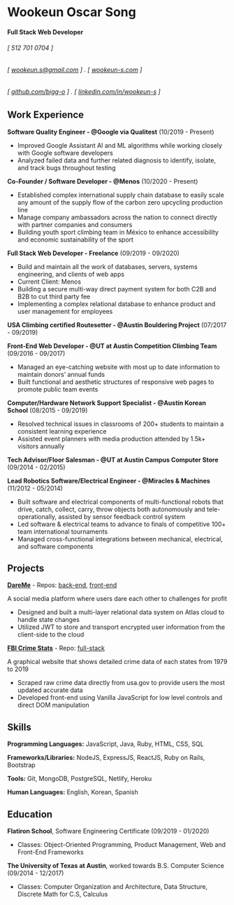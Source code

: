 Wookeun Oscar Song
======

#### Full Stack Web Developer 
###### [ 512 701 0704 ]
###### [ wookeun.s@gmail.com ] . [ [wookeun-s.com](https://www.wookeun-s.com/) ]
###### [ [github.com/bigg-o](http://www.github.com/bigg-o) ] . [ [linkedin.com/in/wookeun-s](https://www.linkedin.com/in/wookeun-s) ]


Work Experience
---------
**Software Quality Engineer  -  @Google via Qualitest** (10/2019 - Present)
- Improved Google Assistant AI and ML algorithms while working closely with Google software developers
- Analyzed failed data and further related diagnosis to identify, isolate, and track bugs throughout testing

**Co-Founder / Software Developer  -  @Menos** (10/2020 - Present)
- Established complex international supply chain database to easily scale any amount of the supply flow of the carbon zero upcycling production line
- Manage company ambassadors across the nation to connect directly with partner companies and consumers
- Building youth sport climbing team in México to enhance accessibility and economic sustainability of the sport

**Full Stack Web Developer  -  Freelance** (09/2019 - 09/2020)

- Build and maintain all the work of databases, servers, systems engineering, and clients of web apps
- Current Client:   Menos
- Building a secure multi-way direct payment system for both C2B and B2B to cut third party fee
- Implementing a complex relational database to enhance product and user management for employees

**USA Climbing certified Routesetter  -  @Austin Bouldering Project** (07/2017 - 09/2019)

**Front-End Web Developer  -  @UT at Austin Competition Climbing Team** (09/2016 - 09/2017)

- Managed an eye-catching website with most up to date information to maintain donors’ annual funds
- Built functional and aesthetic structures of responsive web pages to promote public team events

**Computer/Hardware Network Support Specialist  -  @Austin Korean School** (08/2015 - 09/2019)

- Resolved technical issues in classrooms of 200+ students to maintain a consistent learning experience
- Assisted event planners with media production attended by 1.5k+ visitors annually

**Tech Advisor/Floor Salesman  -  @UT at Austin Campus Computer Store** (09/2014 - 02/2015)

**Lead Robotics Software/Electrical Engineer  -  @Miracles & Machines** (11/2012 - 05/2014)

- Built software and electrical components of multi-functional robots that drive, catch, collect, carry, throw objects both autonomously and tele-operationally, assisted by sensor feedback control system
- Led software & electrical teams to advance to finals of competitive 100+ team international tournaments
- Managed cross-functional integrations between mechanical, electrical, and software components

Projects
--------
**[DareMe](https://dareme.netlify.com/)** - Repos: [back-end](https://github.com/Bigg-O/DareMe_backend), [front-end](https://github.com/Bigg-O/DareMe_frontend)

A social media platform where users dare each other to challenges for profit
- Designed and built a multi-layer relational data system on Atlas cloud to handle state changes
- Utilized JWT to store and transport encrypted user information from the client-side to the cloud

**[FBI Crime Stats](https://crime-stats-app.herokuapp.com/)** - Repo: [full-stack](https://github.com/Bigg-O/Crime-Stats)

A graphical website that shows detailed crime data of each states from 1979 to 2019
- Scraped raw crime data directly from usa.gov to provide users the most updated accurate data
- Developed front-end using Vanilla JavaScript for low level controls and direct DOM manipulation



Skills
------
**Programming Languages:** JavaScript, Java, Ruby, HTML, CSS, SQL

**Frameworks/Libraries:** NodeJS, ExpressJS, ReactJS, Ruby on Rails, Bootstrap

**Tools:** Git, MongoDB, PostgreSQL, Netlify, Heroku

**Human Languages:** English, Korean, Spanish


Education
------
**Flatiron School**, Software Engineering Certificate (09/2019 - 01/2020)
- Classes: Object-Oriented Programming, Product Management, Web and Front-End Frameworks

**The University of Texas at Austin**, worked towards B.S. Computer Science (09/2014 - 12/2017)
- Classes: Computer Organization and Architecture, Data Structure, Discrete Math for C.S,  Calculus
